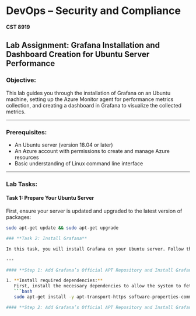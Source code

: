 # **DevOps – Security and Compliance**  
**CST 8919**  

## Lab Assignment: Grafana Installation and Dashboard Creation for Ubuntu Server Performance

### **Objective:**
This lab guides you through the installation of Grafana on an Ubuntu machine, setting up the Azure Monitor agent for performance metrics collection, and creating a dashboard in Grafana to visualize the collected metrics.

---

### **Prerequisites:**
- An Ubuntu server (version 18.04 or later)
- An Azure account with permissions to create and manage Azure resources
- Basic understanding of Linux command line interface

---

### **Lab Tasks:**

#### **Task 1: Prepare Your Ubuntu Server**

First, ensure your server is updated and upgraded to the latest version of packages:

```bash
sudo apt-get update && sudo apt-get upgrade

### **Task 2: Install Grafana**

In this task, you will install Grafana on your Ubuntu server. Follow the steps below to set up Grafana and ensure that it is running properly.

---

#### **Step 1: Add Grafana’s Official APT Repository and Install Grafana**

1. **Install required dependencies:**
   First, install the necessary dependencies to allow the system to fetch packages over HTTPS and manage software properties.
   ```bash
   sudo apt-get install -y apt-transport-https software-properties-common wget

#### **Step 2: Add Grafana’s Official APT Repository and Install Grafana**